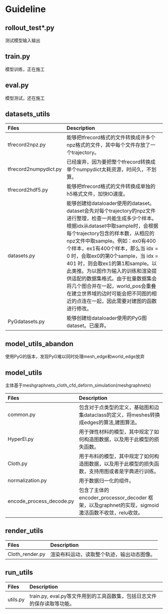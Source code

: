 # Guideline
## rollout_test*.py

测试模型输入输出

## train.py

模型训练，正在施工

## eval.py

模型测试，还在施工

## datasets_utils

|Files     |Description|
|:-------- |:-----|
|tfrecord2npz.py  | 能够把tfrecord格式的文件转换成许多个npz格式的文件，其中每个文件存放了一个trajectory。|
|tfrecord2numpydict.py  | 已经废弃，因为要把整个tfrecord转换成单个numpydict太耗资源，时间久，不划算。|
|tfrecord2hdf5.py  | 能够把tfrecord格式的文件转换成单独的h5格式文件，加快IO速度。|
|datasets.py  | 能够创建给dataloader使用的dataset。dataset会先对每个trajectory的npz文件进行整理，检查一共能生成多少个样本。根据idx从dataset中取sample时，会根据每个trajectory包含的样本数，从相应的npz文件中取sample。例如：ex0有400个样本，ex1有400个样本，那么当 idx = 0 时，会取ex0的第0个sample，当 idx = 401 时，则会取ex1的第1和sample。以此类推。为以图作为输入的训练和渲染提供适配的数据集格式。由于批量数据集会将几个图合并在一起，world_pos会重叠在建立世界域的边时可能会把不同图的相近的点连在一起，因此需要对建图的函数进行修改。|
|PyGdatasets.py  | 能够创建给dataloader使用的PyG图dataset。已废弃。|



## model_utils_abandon
使用PyG的版本，发现PyG难以同时处理mesh_edge和world_edge放弃

## model_utils
主体基于meshgraphnets_cloth_cfd_deform_simulation(meshgraphnets)

|Files     |Description|
|:-------- |:-----|
|common.py|包含对于点类型的定义，基础图和边集dataclass的定义，将meshes转换成edges的算法,建图算法。|
|HyperEl.py|用于弹性材料的模型，其中规定了如何构造图数据，以及用于此模型的损失函数。|
|Cloth.py|用于布料的模型，其中规定了如何构造图数据，以及用于此模型的损失函数，支持用图或者是字典进行训练。|
|normalization.py|用于数据归一化的组件。|
|encode_process_decode.py|包含了主体的 encoder_processor_decoder 框架，以及graphnet的实现，sigmoid激活函数不收敛，relu收敛。 |

## render_utils

|Files     |Description|
|:-------- |:-----|
|Cloth_render.py|渲染布料运动，读取整个轨迹，输出动态图像。|

## run_utils

|Files     |Description|
|:-------- |:-----|
|utils.py|train.py, eval.py等文件用到的工具函数集，包括日志文件的保存读取等功能。|
